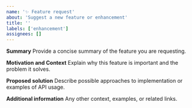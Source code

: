 ```yaml
---
name: '✨ Feature request'
about: 'Suggest a new feature or enhancement'
title: ''
labels: ['enhancement']
assignees: []
---
```


**Summary**
Provide a concise summary of the feature you are requesting.

**Motivation and Context**
Explain why this feature is important and the problem it solves.

**Proposed solution**
Describe possible approaches to implementation or examples of API usage.

**Additional information**
Any other context, examples, or related links.
